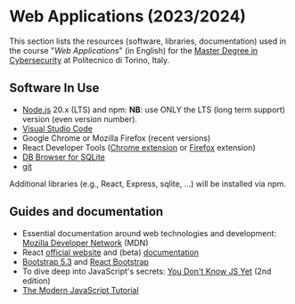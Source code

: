 # Web Applications (2023/2024)

This section lists the resources (software, libraries, documentation) used in the course "_Web Applications_" (in English) for the [Master Degree in Cybersecurity](https://www.polito.it/en/education/master-s-degree-programmes/cybersecurity) at Politecnico di Torino, Italy.

## Software In Use

- [Node.js](https://nodejs.org/en/) 20.x (LTS) and npm: **NB**: use ONLY the LTS (long term support) version (even version number).
- [Visual Studio Code](https://code.visualstudio.com)
- Google Chrome or Mozilla Firefox (recent versions)
- React Developer Tools ([Chrome extension](https://chrome.google.com/webstore/detail/react-developer-tools/fmkadmapgofadopljbjfkapdkoienihi?hl=en) or [Firefox](https://addons.mozilla.org/en-US/firefox/addon/react-devtools) extension)
- [DB Browser for SQLite](https://sqlitebrowser.org)
- [git](https://git-scm.com)

Additional libraries (e.g., React, Express, sqlite, ...) will be installed via npm.

## Guides and documentation

- Essential documentation around web technologies and development: [Mozilla Developer Network](https://developer.mozilla.org) (MDN)
- React [official website](https://reactjs.org) and (beta) [documentation](https://beta.reactjs.org)
- [Bootstrap 5.3](https://getbootstrap.com) and [React Bootstrap](https://react-bootstrap.github.io/)
- To dive deep into JavaScript's secrets: [You Don't Know JS Yet](https://github.com/getify/You-Dont-Know-JS) (2nd edition)
- [The Modern JavaScript Tutorial](https://javascript.info)


